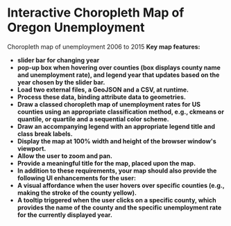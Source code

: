 # Interactive Choropleth Map of Oregon Unemployment
Choropleth map of unemployment 2006 to 2015
<b>Key map features<b/>: 
<ul>
<li>slider bar for changing year
<li>pop-up box when hovering over counties (box displays county name and unemployment rate), and legend year that updates based on the year chosen by the slider bar.</li>
<li>Load two external files, a GeoJSON and a CSV, at runtime.</li>
<li>Process these data, binding attribute data to geometries.</li>
<li>Draw a classed choropleth map of unemployment rates for US counties using an appropriate classification method, e.g.,
ckmeans or quantile, or quartile and a sequential color scheme.</li>
<li>Draw an accompanying legend with an appropriate legend title and class break labels.</li>
<li>Display the map at 100% width and height of the browser window's viewport.</li>
<li>Allow the user to zoom and pan.</li>
<li>Provide a meaningful title for the map, placed upon the map.</li>
<li>In addition to these requirements, your map should also provide the following UI enhancements for the user:</li>
<li>A visual affordance when the user hovers over specific counties (e.g., making the stroke of the county yellow).</li>
<li>A tooltip triggered when the user clicks on a specific county, which provides the name of the county and the specific
unemployment rate for the currently displayed year.</li>
